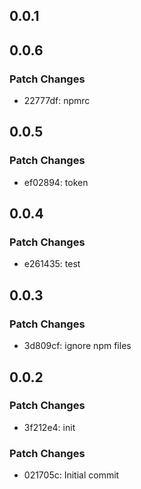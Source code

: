 ## 0.0.1

## 0.0.6

### Patch Changes

- 22777df: npmrc

## 0.0.5

### Patch Changes

- ef02894: token

## 0.0.4

### Patch Changes

- e261435: test

## 0.0.3

### Patch Changes

- 3d809cf: ignore npm files

## 0.0.2

### Patch Changes

- 3f212e4: init

### Patch Changes

- 021705c: Initial commit

